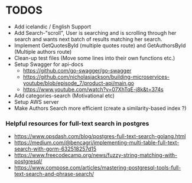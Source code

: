 # TODOS

* Add icelandic / English Support
* Add Search-"scroll", User is searching and is scrolling through her search and wants next batch of results matching her search.
* Implement GetQuotesById (multiple quotes route) and GetAuthorsById (Multiple authors route)
* Clean-up test files (Move some lines into their own functions etc.)
* Setup Swagger for api-docs 
   * https://github.com/go-swagger/go-swagger
   * https://github.com/nicholasjackson/building-microservices-youtube/blob/episode_7/product-api/main.go
   * https://www.youtube.com/watch?v=07XhTqE-j8k&t=374s
* Add categories-search (Motivational etc)
* Setup AWS server
* Make Authors Search more efficient (create a similarity-based index ?)




### Helpful resources for full-text search in postgres

* https://www.opsdash.com/blog/postgres-full-text-search-golang.html 
* https://medium.com/@bencagri/implementing-multi-table-full-text-search-with-gorm-632518257d15
* https://www.freecodecamp.org/news/fuzzy-string-matching-with-postgresql/
* https://www.compose.com/articles/mastering-postgresql-tools-full-text-search-and-phrase-search/ 
